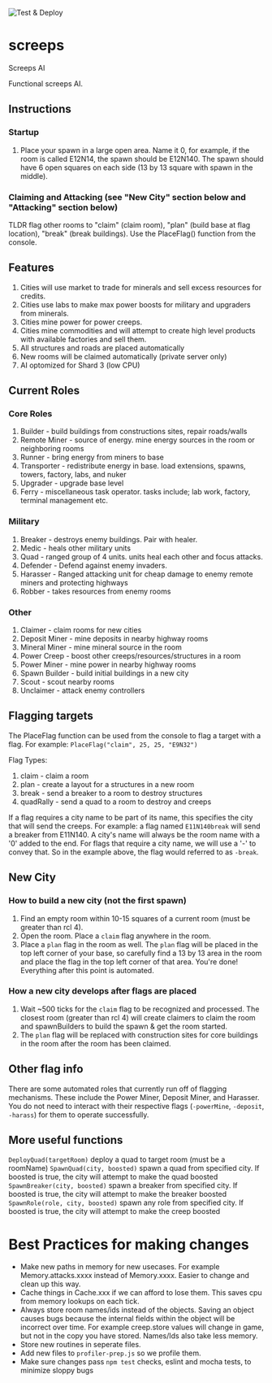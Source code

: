 ![Test & Deploy](https://github.com/jordansafer/screeps/workflows/Test%20&%20Deploy/badge.svg)
# screeps
Screeps AI

Functional screeps AI.

## Instructions
### Startup
1. Place your spawn in a large open area. Name it <roomName>0, for example, if the room is called E12N14, the spawn should be E12N140. The spawn should have 6 open squares on each side (13 by 13 square with spawn in the middle).

### Claiming and Attacking (see "New City" section below and "Attacking" section below)
TLDR flag other rooms to "claim" (claim room), "plan" (build base at flag location), "break" (break buildings). Use the PlaceFlag() function from the console.

## Features
1. Cities will use market to trade for minerals and sell excess resources for credits.
1. Cities use labs to make max power boosts for military and upgraders from minerals.
1. Cities mine power for power creeps.
1. Cities mine commodities and will attempt to create high level products with available factories and sell them.
1. All structures and roads are placed automatically
1. New rooms will be claimed automatically (private server only)
1. AI optomized for Shard 3 (low CPU)

## Current Roles
### Core Roles
1. Builder            - build buildings from constructions sites, repair roads/walls
1. Remote Miner       - source of energy. mine energy sources in the room or neighboring rooms
1. Runner             - bring energy from miners to base
1. Transporter        - redistribute energy in base. load extensions, spawns, towers, factory, labs, and nuker
1. Upgrader           - upgrade base level
1. Ferry              - miscellaneous task operator. tasks include; lab work, factory, terminal management etc.

### Military
1. Breaker       - destroys enemy buildings. Pair with healer.
1. Medic         - heals other military units
1. Quad               - ranged group of 4 units. units heal each other and focus attacks.
1. Defender           - Defend against enemy invaders.
1. Harasser           - Ranged attacking unit for cheap damage to enemy remote miners and protecting highways
1. Robber             - takes resources from enemy rooms

### Other
1. Claimer            - claim rooms for new cities
1. Deposit Miner      - mine deposits in nearby highway rooms
1. Mineral Miner      - mine mineral source in the room
1. Power Creep        - boost other creeps/resources/structures in a room
1. Power Miner        - mine power in nearby highway rooms
1. Spawn Builder      - build initial buildings in a new city
1. Scout              - scout nearby rooms
1. Unclaimer          - attack enemy controllers

## Flagging targets
The PlaceFlag function can be used from the console to flag a target with a flag.
For example: `PlaceFlag("claim", 25, 25, "E9N32")`

Flag Types:
1. claim                   - claim a room
1. plan                    - create a layout for a structures in a new room
1. <roomName>break         - send a breaker to a room to destroy structures
1. <roomName>quadRally      - send a quad to a room to destroy and creeps

If a flag requires a city name to be part of its name, this specifies the city that will send the creeps.
For example: a flag named `E11N140break` will send a breaker from E11N140. A city's name will always be the room name with a '0' added to the end. For flags that require a city name, we will use a '-' to convey that. So in the example above, the flag would referred to as `-break`.

## New City
### How to build a new city (not the first spawn)
1. Find an empty room within 10-15 squares of a current room (must be greater than rcl 4).
1. Open the room. Place a `claim` flag anywhere in the room.
1. Place a `plan` flag in the room as well. The `plan` flag will be placed in the top left corner of your base, so carefully find a 13 by 13 area in the room and place the flag in the top left corner of that area. You're done! Everything after this point is automated.

### How a new city develops after flags are placed
1. Wait ~500 ticks for the `claim` flag to be recognized and processed. The closest room (greater than rcl 4) will create claimers to claim the room and spawnBuilders to build the spawn & get the room started.
1. The `plan` flag will be replaced with construction sites for core buildings in the room after the room has been claimed.

## Other flag info
There are some automated roles that currently run off of flagging mechanisms. These include the Power Miner, Deposit Miner, and Harasser. You do not need to interact with their respective flags (`-powerMine`, `-deposit`, `-harass`) for them to operate successfully.

## More useful functions
`DeployQuad(targetRoom)` deploy a quad to target room (must be a roomName)
`SpawnQuad(city, boosted)` spawn a quad from specified city. If boosted is true, the city will attempt to make the quad boosted
`SpawnBreaker(city, boosted)` spawn a breaker from specified city. If boosted is true, the city will attempt to make the breaker boosted
`SpawnRole(role, city, boosted)` spawn any role from specified city. If boosted is true, the city will attempt to make the creep boosted

# Best Practices for making changes
- Make new paths in memory for new usecases. For example Memory.attacks.xxxx instead of Memory.xxxx. Easier to change and clean up this way.
- Cache things in Cache.xxx if we can afford to lose them. This saves cpu from memory lookups on each tick.
- Always store room names/ids instead of the objects. Saving an object causes bugs because the internal fields within the object will be incorrect over time. For example creep.store values will change in game, but not in the copy you have stored. Names/Ids also take less memory.
- Store new routines in seperate files.
- Add new files to `profiler-prep.js` so we profile them.
- Make sure changes pass `npm test` checks, eslint and mocha tests, to minimize sloppy bugs

